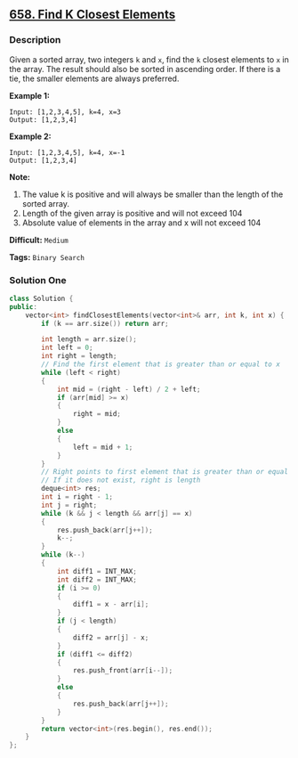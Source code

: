 ## [658. Find K Closest Elements](https://leetcode.com/problems/find-k-closest-elements/description/)

### Description

Given a sorted array, two integers `k` and `x`, find the `k` closest elements to `x` in the array. The result should also be sorted in ascending order. If there is a tie, the smaller elements are always preferred.

**Example 1:**

```
Input: [1,2,3,4,5], k=4, x=3
Output: [1,2,3,4]
```

**Example 2:**

```
Input: [1,2,3,4,5], k=4, x=-1
Output: [1,2,3,4]
```

**Note:**

1. The value k is positive and will always be smaller than the length of the sorted array.
2. Length of the given array is positive and will not exceed 104
3. Absolute value of elements in the array and x will not exceed 104





**Difficult:** `Medium`

**Tags:** `Binary Search`



### Solution One

```c++
class Solution {
public:
    vector<int> findClosestElements(vector<int>& arr, int k, int x) {
        if (k == arr.size()) return arr;

        int length = arr.size();
        int left = 0;
        int right = length;
        // Find the first element that is greater than or equal to x
        while (left < right)
        {
            int mid = (right - left) / 2 + left;
            if (arr[mid] >= x)
            {
                right = mid;
            }
            else
            {
                left = mid + 1;
            }
        }
        // Right points to first element that is greater than or equal to x
        // If it does not exist, right is length
        deque<int> res;
        int i = right - 1;
        int j = right;
        while (k && j < length && arr[j] == x)
        {
            res.push_back(arr[j++]);
            k--;
        }
        while (k--)
        {
            int diff1 = INT_MAX;
            int diff2 = INT_MAX;
            if (i >= 0)
            {
                diff1 = x - arr[i];
            }
            if (j < length)
            {
                diff2 = arr[j] - x;
            }
            if (diff1 <= diff2)
            {
                res.push_front(arr[i--]);
            }
            else
            {
                res.push_back(arr[j++]);
            }
        }
        return vector<int>(res.begin(), res.end());
    }
};
```



